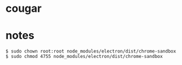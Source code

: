 # cougar

# notes
```
$ sudo chown root:root node_modules/electron/dist/chrome-sandbox
$ sudo chmod 4755 node_modules/electron/dist/chrome-sandbox
```